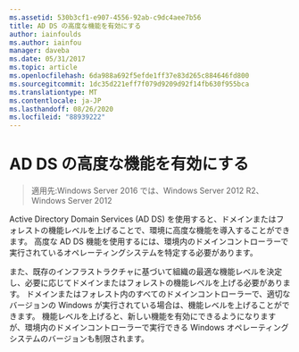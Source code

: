 ```yaml
---
ms.assetid: 530b3cf1-e907-4556-92ab-c9dc4aee7b56
title: AD DS の高度な機能を有効にする
author: iainfoulds
ms.author: iainfou
manager: daveba
ms.date: 05/31/2017
ms.topic: article
ms.openlocfilehash: 6da988a692f5efde1ff37e83d265c884646fd800
ms.sourcegitcommit: 1dc35d221eff7f079d9209d92f14fb630f955bca
ms.translationtype: MT
ms.contentlocale: ja-JP
ms.lasthandoff: 08/26/2020
ms.locfileid: "88939222"
---
```

# <a name="enabling-advanced-features-for-ad-ds"></a>AD DS の高度な機能を有効にする

>適用先:Windows Server 2016 では、Windows Server 2012 R2、Windows Server 2012

Active Directory Domain Services (AD DS) を使用すると、ドメインまたはフォレストの機能レベルを上げることで、環境に高度な機能を導入することができます。 高度な AD DS 機能を使用するには、環境内のドメインコントローラーで実行されているオペレーティングシステムを特定する必要があります。

また、既存のインフラストラクチャに基づいて組織の最適な機能レベルを決定し、必要に応じてドメインまたはフォレストの機能レベルを上げる必要があります。 ドメインまたはフォレスト内のすべてのドメインコントローラーで、適切なバージョンの Windows が実行されている場合は、機能レベルを上げることができます。 機能レベルを上げると、新しい機能を有効にできるようになりますが、環境内のドメインコントローラーで実行できる Windows オペレーティングシステムのバージョンも制限されます。




